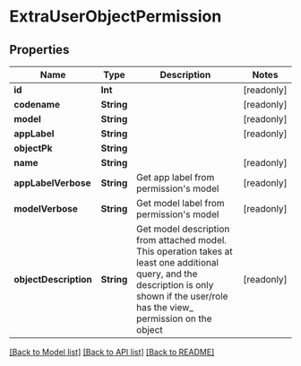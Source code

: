 # ExtraUserObjectPermission

## Properties
Name | Type | Description | Notes
------------ | ------------- | ------------- | -------------
**id** | **Int** |  | [readonly] 
**codename** | **String** |  | [readonly] 
**model** | **String** |  | [readonly] 
**appLabel** | **String** |  | [readonly] 
**objectPk** | **String** |  | 
**name** | **String** |  | [readonly] 
**appLabelVerbose** | **String** | Get app label from permission&#39;s model | [readonly] 
**modelVerbose** | **String** | Get model label from permission&#39;s model | [readonly] 
**objectDescription** | **String** | Get model description from attached model. This operation takes at least one additional query, and the description is only shown if the user/role has the view_ permission on the object | [readonly] 

[[Back to Model list]](../README.md#documentation-for-models) [[Back to API list]](../README.md#documentation-for-api-endpoints) [[Back to README]](../README.md)


